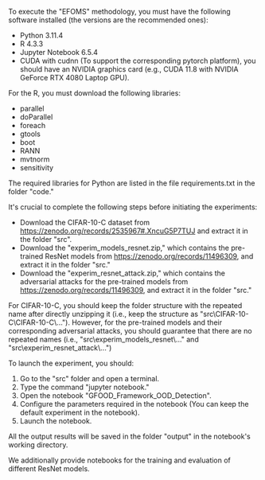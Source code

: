 To execute the "EFOMS" methodology, you must have the following software installed (the versions are the recommended ones):

- Python 3.11.4
- R 4.3.3
- Jupyter Notebook 6.5.4
- CUDA with cudnn (To support the corresponding pytorch platform), you should have an NVIDIA graphics card (e.g., CUDA 11.8 with NVIDIA GeForce RTX 4080 Laptop GPU).

For the R, you must download the following libraries:
- parallel
- doParallel
- foreach
- gtools
- boot
- RANN
- mvtnorm
- sensitivity

The required libraries for Python are listed in the file requirements.txt in the folder "code."

It's crucial to complete the following steps before initiating the experiments:
- Download the CIFAR-10-C dataset from https://zenodo.org/records/2535967#.XncuG5P7TUJ and extract it in the folder "src".
- Download the "experim_models_resnet.zip," which contains the pre-trained ResNet models from https://zenodo.org/records/11496309, and extract it in the folder "src."
- Download the "experim_resnet_attack.zip," which contains the adversarial attacks for the pre-trained models from https://zenodo.org/records/11496309, and extract it in the folder "src."

For CIFAR-10-C, you should keep the folder structure with the repeated name after directly unzipping it (i.e., keep the structure as "src\\CIFAR-10-C\\CIFAR-10-C\\...").
However, for the pre-trained models and their corresponding adversarial attacks, you should guarantee that there are no repeated names (i.e., "src\\experim_models_resnet\\..." and "src\\experim_resnet_attack\\...")

To launch the experiment, you should:

1. Go to the "src" folder and open a terminal.
2. Type the command "jupyter notebook."
3. Open the notebook "GFOOD_Framework_OOD_Detection".
4. Configure the parameters required in the notebook (You can keep the default experiment in the notebook).
5. Launch the notebook.

All the output results will be saved in the folder "output" in the notebook's working directory.

We additionally provide notebooks for the training and evaluation of different ResNet models.

